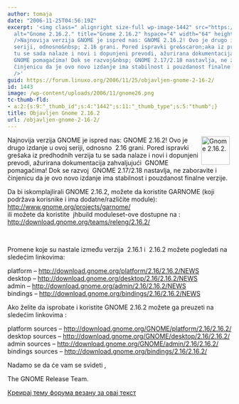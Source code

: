 ```yaml
---
author: tomaja
date: "2006-11-25T04:56:19Z"
excerpt: '<img class=" alignright size-full wp-image-1442" src="https://linuxo.org/wp-content/uploads/2006/11/gnome26.png"
  alt="Gnome 2.16.2." title="Gnome 2.16.2" hspace="4" width="64" height="64" align="right"
  />Najnovija verzija GNOME je ispred nas: GNOME 2.16.2! Ovo je drugo izdanje u ovoj
  seriji, odnosno&nbsp; 2.16 grani. Pored ispravki gre&scaron;aka iz predhodnih verzija
  tu se sada nalaze i novi i dopunjeni prevodi, ažurirana dokumentacija zahvaljujući&nbsp;
  GNOME pomagačima! Dok se razvoj&nbsp; GNOME 2.17/2.18 nastavlja, ne zaboravite i
  činjenicu da je ovo novo izdanje ima stabilnost i pouzdanost finalne verzije. <br
  />'
guid: https://forum.linuxo.org/2006/11/25/objavljen-gnome-2-16-2/
id: 1443
image: /wp-content/uploads/2006/11/gnome26.png
tc-thumb-fld:
- a:2:{s:9:"_thumb_id";s:4:"1442";s:11:"_thumb_type";s:5:"thumb";}
title: Objavljen Gnome 2.16.2
url: /objavljen-gnome-2-16-2/
---
```

<img class=" alignright size-full wp-image-1442" src="https://linuxo.org/wp-content/uploads/2006/11/gnome26.png" alt="Gnome 2.16.2." title="Gnome 2.16.2" hspace="4" width="64" height="64" align="right" />Najnovija verzija GNOME je ispred nas: GNOME 2.16.2! Ovo je drugo izdanje u ovoj seriji, odnosno&nbsp; 2.16 grani. Pored ispravki gre&scaron;aka iz predhodnih verzija tu se sada nalaze i novi i dopunjeni prevodi, ažurirana dokumentacija zahvaljujući&nbsp; GNOME pomagačima! Dok se razvoj&nbsp; GNOME 2.17/2.18 nastavlja, ne zaboravite i činjenicu da je ovo novo izdanje ima stabilnost i pouzdanost finalne verzije.  
<!--break-->

Da bi iskomplajlirali GNOME 2.16.2, možete da koristite GARNOME (koji podržava korisnike i ima dodatne/različite module):  
<http://www.gnome.org/projects/garnome/>  
ili možete da koristite&nbsp; jhbuild moduleset-ove dostupne na :  
<http://download.gnome.org/teams/releng/2.16.2/>

&nbsp;

Promene koje su nastale između verzija&nbsp; 2.16.1 i&nbsp; 2.16.2 možete pogledati na sledećim linkovima:

platform &#8211; <http://download.gnome.org/platform/2.16/2.16.2/NEWS>  
desktop &#8211; <http://download.gnome.org/desktop/2.16/2.16.2/NEWS>  
admin &#8211; <http://download.gnome.org/admin/2.16/2.16.2/NEWS>  
bindings &#8211; <http://download.gnome.org/bindings/2.16/2.16.2/NEWS>

Ako želite da isprobate i koristite GNOME 2.16.2 možete ga preuzeti na sledećim linkovima :

platform sources &#8211; <http://download.gnome.org/GNOME/platform/2.16/2.16.2/>  
desktop sources &#8211; <http://download.gnome.org/GNOME/desktop/2.16/2.16.2/>  
admin sources &#8211; <http://download.gnome.org/GNOME/admin/2.16/2.16.2/>  
bindings sources &#8211; <http://download.gnome.org/bindings/2.16/2.16.2/>

Nadamo se da će vam se svideti ,

The GNOME Release Team.

[Креирај тему форума везану за овај текст](https://linuxo.org/nova-tema-na-forumu/?se_pid=1443)